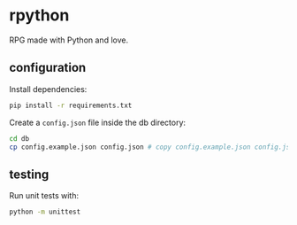 # rpython

RPG made with Python and love.

## configuration

Install dependencies:

```bash
pip install -r requirements.txt
```

Create a `config.json` file inside the db directory:

```bash
cd db
cp config.example.json config.json # copy config.example.json config.json
```

## testing

Run unit tests with:

```bash
python -m unittest
```
